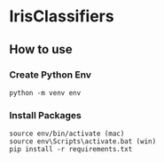 # IrisClassifiers

## How to use

### Create Python Env

```
python -m venv env
```

### Install Packages
```
source env/bin/activate (mac)
source env\Scripts\activate.bat (win)
pip install -r requirements.txt
```

